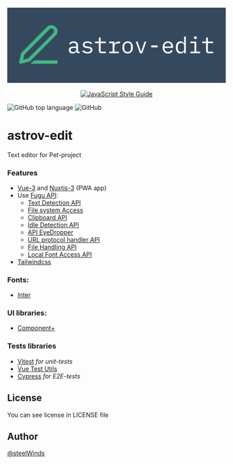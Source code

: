 <p align="center">
  <img src="assets/icons/app_logo.png">
</p>


<div align="center">

<a href="https://github.com/standard/standard">![JavaScript Style Guide](https://cdn.rawgit.com/standard/standard/master/badge.svg)</a>

</div>

![GitHub top language](https://img.shields.io/github/languages/top/steelWinds/astrov-edit)
![GitHub](https://img.shields.io/github/license/steelWinds/astrov-edit)

# astrov-edit
Text editor for Pet-project

### Features
- [Vue-3](https://vuejs.org/) and [Nuxtjs-3](https://nuxt.com/) (PWA app)
- Use [Fugu API](https://fugu-tracker.web.app/):
  - [Text Detection API](https://web.dev/shape-detection/)
  - [File system Access](https://web.dev/shape-detection/)
  - [Clipboard API](https://developer.mozilla.org/en-US/docs/Web/API/Clipboard_API)
  - [Idle Detection API](https://web.dev/idle-detection/)
  - [API EyeDropper](https://wicg.github.io/eyedropper-api/)
  - [URL protocol handler API](https://pr-preview.s3.amazonaws.com/w3c/manifest/pull/972.html#protocol_handlers-member)
  - [File Handling API](https://tinyurl.com/file-handling-design)
  - [Local Font Access API](https://developer.mozilla.org/en-US/docs/Web/API/Local_Font_Access_API)
- [Tailwindcss](https://tailwindcss.com/)

### Fonts:
- [Inter](https://fonts.google.com/specimen/Inter?preview.text=astrov-edit&preview.text_type=custom)

### UI libraries:
- [Component+](https://element-plus.org/)

### Tests libraries
- [Vitest](https://vitest.dev/) *for unit-tests*
- [Vue Test Utils](https://test-utils.vuejs.org/guide/essentials/forms.html)
- [Cypress](https://www.cypress.io/) *for E2E-tests*
## License

You can see license in LICENSE file

## Author

[@steelWinds](https://github.com/steelWinds)
